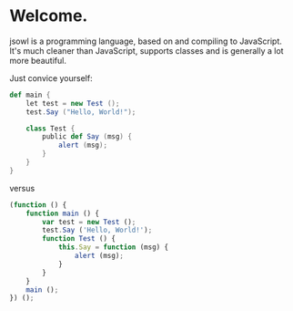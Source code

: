 Welcome.
=====

jsowl is a programming language, based on and compiling to JavaScript.   
It's much cleaner than JavaScript, supports classes and is generally a lot more beautiful.

Just convice yourself:
```scala
def main {
	let test = new Test ();
	test.Say ("Hello, World!");

	class Test {
		public def Say (msg) {
			alert (msg);
		}
	}
}
```
versus
```javascript
(function () {
	function main () {
		var test = new Test ();
		test.Say ('Hello, World!');
		function Test () {
			this.Say = function (msg) {
				alert (msg);
			}
		}
	}
	main ();
}) ();
```